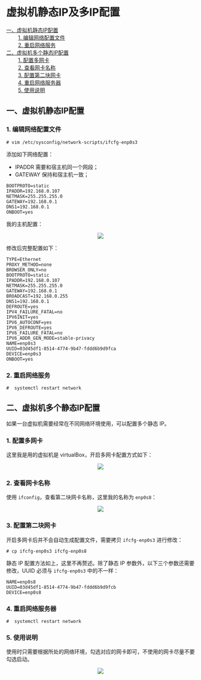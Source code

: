 # 虚拟机静态IP及多IP配置

<nav>
<a href="#一虚拟机静态IP配置">一、虚拟机静态IP配置</a><br/>
&nbsp;&nbsp;&nbsp;&nbsp;&nbsp;&nbsp;&nbsp;&nbsp;<a href="#1-编辑网络配置文件">1. 编辑网络配置文件</a><br/>
&nbsp;&nbsp;&nbsp;&nbsp;&nbsp;&nbsp;&nbsp;&nbsp;<a href="#2-重启网络服务">2. 重启网络服务</a><br/>
<a href="#二虚拟机多个静态IP配置">二、虚拟机多个静态IP配置</a><br/>
&nbsp;&nbsp;&nbsp;&nbsp;&nbsp;&nbsp;&nbsp;&nbsp;<a href="#1-配置多网卡">1. 配置多网卡</a><br/>
&nbsp;&nbsp;&nbsp;&nbsp;&nbsp;&nbsp;&nbsp;&nbsp;<a href="#2-查看网卡名称">2. 查看网卡名称</a><br/>
&nbsp;&nbsp;&nbsp;&nbsp;&nbsp;&nbsp;&nbsp;&nbsp;<a href="#3-配置第二块网卡">3. 配置第二块网卡</a><br/>
&nbsp;&nbsp;&nbsp;&nbsp;&nbsp;&nbsp;&nbsp;&nbsp;<a href="#4-重启网络服务器">4. 重启网络服务器</a><br/>
&nbsp;&nbsp;&nbsp;&nbsp;&nbsp;&nbsp;&nbsp;&nbsp;<a href="#5-使用说明">5. 使用说明</a><br/>
</nav>



## 一、虚拟机静态IP配置

### 1. 编辑网络配置文件

```shell
# vim /etc/sysconfig/network-scripts/ifcfg-enp0s3
```

添加如下网络配置：

+ IPADDR 需要和宿主机同一个网段；
+ GATEWAY 保持和宿主机一致；

```properties
BOOTPROTO=static
IPADDR=192.168.0.107
NETMASK=255.255.255.0
GATEWAY=192.168.0.1
DNS1=192.168.0.1
ONBOOT=yes
```

我的主机配置：

<div align="center"> <img  src="https://github.com/heibaiying/BigData-Notes/blob/master/pictures/ipconfig.png"/> </div>

修改后完整配置如下：

```properties
TYPE=Ethernet
PROXY_METHOD=none
BROWSER_ONLY=no
BOOTPROTO=static
IPADDR=192.168.0.107
NETMASK=255.255.255.0
GATEWAY=192.168.0.1
BROADCAST=192.168.0.255
DNS1=192.168.0.1
DEFROUTE=yes
IPV4_FAILURE_FATAL=no
IPV6INIT=yes
IPV6_AUTOCONF=yes
IPV6_DEFROUTE=yes
IPV6_FAILURE_FATAL=no
IPV6_ADDR_GEN_MODE=stable-privacy
NAME=enp0s3
UUID=03d45df1-8514-4774-9b47-fddd6b9d9fca
DEVICE=enp0s3
ONBOOT=yes
```

### 2. 重启网络服务

```shell
#  systemctl restart network
```



## 二、虚拟机多个静态IP配置

如果一台虚拟机需要经常在不同网络环境使用，可以配置多个静态 IP。

### 1. 配置多网卡

这里我是用的虚拟机是 virtualBox，开启多网卡配置方式如下：

<div align="center"> <img  src="https://github.com/heibaiying/BigData-Notes/blob/master/pictures/virtualbox-multi-network.png"/> </div>

### 2. 查看网卡名称

使用 `ifconfig`，查看第二块网卡名称，这里我的名称为 `enp0s8`：

<div align="center"> <img  src="https://github.com/heibaiying/BigData-Notes/blob/master/pictures/mutli-net-ip.png"/> </div>

### 3. 配置第二块网卡

开启多网卡后并不会自动生成配置文件，需要拷贝 `ifcfg-enp0s3` 进行修改：

```shell
# cp ifcfg-enp0s3 ifcfg-enp0s8
```

静态 IP 配置方法如上，这里不再赘述。除了静态 IP 参数外，以下三个参数还需要修改，UUID 必须与 `ifcfg-enp0s3` 中的不一样：

```properties
NAME=enp0s8
UUID=03d45df1-8514-4774-9b47-fddd6b9d9fcb
DEVICE=enp0s8
```

### 4. 重启网络服务器

```shell
#  systemctl restart network
```

### 5. 使用说明

使用时只需要根据所处的网络环境，勾选对应的网卡即可，不使用的网卡尽量不要勾选启动。

<div align="center"> <img  src="https://github.com/heibaiying/BigData-Notes/blob/master/pictures/virtualbox启用网络.png"/> </div>
